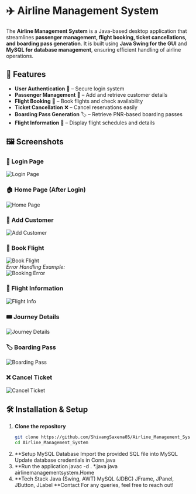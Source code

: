 # ✈️ Airline Management System  

The **Airline Management System** is a Java-based desktop application that streamlines **passenger management, flight booking, ticket cancellations, and boarding pass generation**. It is built using **Java Swing for the GUI** and **MySQL for database management**, ensuring efficient handling of airline operations.  

## 🚀 Features  
- **User Authentication** 🔑 – Secure login system  
- **Passenger Management** 👤 – Add and retrieve customer details  
- **Flight Booking** 🛫 – Book flights and check availability  
- **Ticket Cancellation** ❌ – Cancel reservations easily  
- **Boarding Pass Generation** 🏷️ – Retrieve PNR-based boarding passes  
- **Flight Information** 📄 – Display flight schedules and details  

## 🖼️ Screenshots  

### 🔐 Login Page  
![Login Page](./Screenshot/login.png)  

### 🏠 Home Page (After Login)  
![Home Page](./Screenshot/after_login_home.png)  

### 👤 Add Customer  
![Add Customer](./Screenshot/Add_Customer.png)  

### 🛫 Book Flight  
![Book Flight](./Screenshot/Book_Flight.png)  
_Error Handling Example:_  
![Booking Error](./Screenshot/Book_Flight_Error.png)  

### 📜 Flight Information  
![Flight Info](./Screenshot/Flight_Info.png)  

### 🎟️ Journey Details  
![Journey Details](./Screenshot/Journey_Details.png)  

### 🏷️ Boarding Pass  
![Boarding Pass](./Screenshot/Boarding_Pass.png)  

### ❌ Cancel Ticket  
![Cancel Ticket](./Screenshot/Cancel_Ticket.png)  

## 🛠️ Installation & Setup  

1. **Clone the repository**  
   ```bash
   git clone https://github.com/ShivangSaxena05/Airline_Management_System.git
   cd Airline_Management_System
2. **Setup MySQL Database
  Import the provided SQL file into MySQL
  Update database credentials in Conn.java
3. **Run the application
  javac -d . *.java
  java airlinemanagementsystem.Home
4. **Tech Stack
  Java (Swing, AWT)
  MySQL (JDBC)
  JFrame, JPanel, JButton, JLabel
**Contact
For any queries, feel free to reach out!
